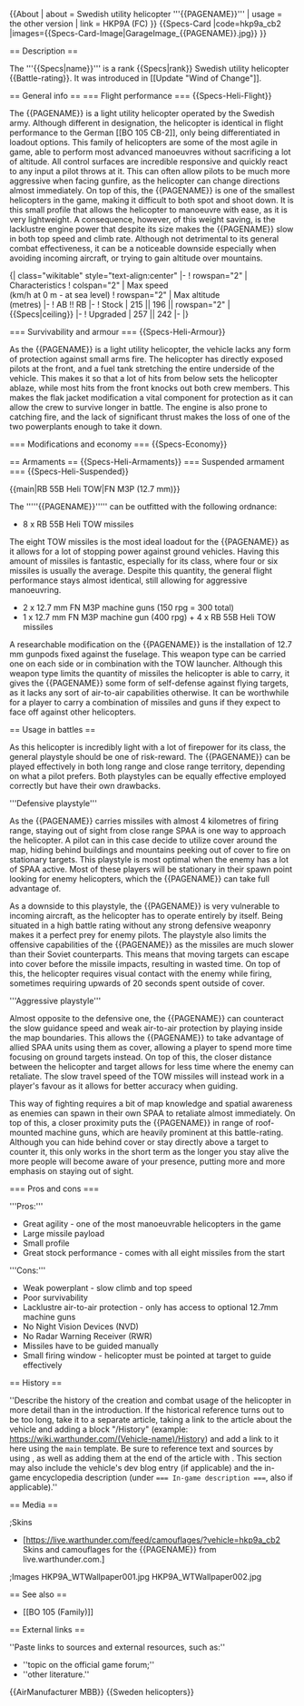 {{About
| about = Swedish utility helicopter '''{{PAGENAME}}'''
| usage = the other version
| link = HKP9A (FC)
}}
{{Specs-Card
|code=hkp9a_cb2
|images={{Specs-Card-Image|GarageImage_{{PAGENAME}}.jpg}}
}}

== Description ==

<!-- ''In the description, the first part should be about the history of and the creation and combat usage of the helicopter, as well as its key features. In the second part, tell the reader about the helicopter in the game. Insert a screenshot of the vehicle, so that if the novice player does not remember the vehicle by name, he will immediately understand what kind of vehicle the article is talking about.'' -->

The '''{{Specs|name}}''' is a rank {{Specs|rank}} Swedish utility helicopter {{Battle-rating}}. It was introduced in [[Update "Wind of Change"]].

== General info ==
=== Flight performance ===
{{Specs-Heli-Flight}}

<!-- ''Describe how the helicopter behaves in the air. Speed, manoeuvrability, acceleration and allowable loads - these are the most important characteristics of the vehicle.'' -->

The {{PAGENAME}} is a light utility helicopter operated by the Swedish army. Although different in designation, the helicopter is identical in flight performance to the German [[BO 105 CB-2]], only being differentiated in loadout options. This family of helicopters are some of the most agile in game, able to perform most advanced manoeuvres without sacrificing a lot of altitude. All control surfaces are incredible responsive and quickly react to any input a pilot throws at it. This can often allow pilots to be much more aggressive when facing gunfire, as the helicopter can change directions almost immediately. On top of this, the {{PAGENAME}} is one of the smallest helicopters in the game, making it difficult to both spot and shoot down. It is this small profile that allows the helicopter to manoeuvre with ease, as it is very lightweight. A consequence, however, of this weight saving, is the lacklustre engine power that despite its size makes the {{PAGENAME}} slow in both top speed and climb rate. Although not detrimental to its general combat effectiveness, it can be a noticeable downside especially when avoiding incoming aircraft, or trying to gain altitude over mountains.

{| class="wikitable" style="text-align:center"
|-
! rowspan="2" | Characteristics
! colspan="2" | Max speed<br>(km/h at 0 m - at sea level)
! rowspan="2" | Max altitude<br>(metres)
|-
! AB !! RB
|-
! Stock
| 215 || 196 || rowspan="2" | {{Specs|ceiling}}
|-
! Upgraded
| 257 || 242
|-
|}

=== Survivability and armour ===
{{Specs-Heli-Armour}}

<!-- ''Examine the survivability of the helicopter. Note how vulnerable the structure is and how secure the pilot is, whether the fuel tanks are armoured, etc. Describe the armour, if there is any, and also mention the vulnerability of other critical systems.'' -->

As the {{PAGENAME}} is a light utility helicopter, the vehicle lacks any form of protection against small arms fire. The helicopter has directly exposed pilots at the front, and a fuel tank stretching the entire underside of the vehicle. This makes it so that a lot of hits from below sets the helicopter ablaze, while most hits from the front knocks out both crew members. This makes the flak jacket modification a vital component for protection as it can allow the crew to survive longer in battle. The engine is also prone to catching fire, and the lack of significant thrust makes the loss of one of the two powerplants enough to take it down.

=== Modifications and economy ===
{{Specs-Economy}}

== Armaments ==
{{Specs-Heli-Armaments}}
=== Suspended armament ===
{{Specs-Heli-Suspended}}

<!-- ''Describe the helicopter's suspended armament: additional cannons under the winglets, any bombs, and rockets. Since any helicopter is essentially only a platform for suspended weaponry, this section is significant and deserves your special attention. If there is no suspended weaponry remove this subsection.'' -->

{{main|RB 55B Heli TOW|FN M3P (12.7 mm)}}

The '''''{{PAGENAME}}''''' can be outfitted with the following ordnance:

- 8 x RB 55B Heli TOW missiles

The eight TOW missiles is the most ideal loadout for the {{PAGENAME}} as it allows for a lot of stopping power against ground vehicles. Having this amount of missiles is fantastic, especially for its class, where four or six missiles is usually the average. Despite this quantity, the general flight performance stays almost identical, still allowing for aggressive manoeuvring.

- 2 x 12.7 mm FN M3P machine guns (150 rpg = 300 total)
- 1 x 12.7 mm FN M3P machine gun (400 rpg) + 4 x RB 55B Heli TOW missiles

A researchable modification on the {{PAGENAME}} is the installation of 12.7 mm gunpods fixed against the fuselage. This weapon type can be carried one on each side or in combination with the TOW launcher. Although this weapon type limits the quantity of missiles the helicopter is able to carry, it gives the {{PAGENAME}} some form of self-defense against flying targets, as it lacks any sort of air-to-air capabilities otherwise. It can be worthwhile for a player to carry a combination of missiles and guns if they expect to face off against other helicopters.

== Usage in battles ==

<!-- ''Describe the tactics of playing in a helicopter, the features of using the helicopter in a team and advice on tactics. Refrain from creating a "guide" - do not impose a single point of view, but instead, give the reader food for thought. Examine the most dangerous enemies and give recommendations on fighting them. If necessary, note the specifics of the game in different modes (AB, RB, SB).'' -->

As this helicopter is incredibly light with a lot of firepower for its class, the general playstyle should be one of risk-reward. The {{PAGENAME}} can be played effectively in both long range and close range territory, depending on what a pilot prefers. Both playstyles can be equally effective employed correctly but have their own drawbacks.

'''Defensive playstyle'''

As the {{PAGENAME}} carries missiles with almost 4 kilometres of firing range, staying out of sight from close range SPAA is one way to approach the helicopter. A pilot can in this case decide to utilize cover around the map, hiding behind buildings and mountains peeking out of cover to fire on stationary targets. This playstyle is most optimal when the enemy has a lot of SPAA active. Most of these players will be stationary in their spawn point looking for enemy helicopters, which the {{PAGENAME}} can take full advantage of.

As a downside to this playstyle, the {{PAGENAME}} is very vulnerable to incoming aircraft, as the helicopter has to operate entirely by itself. Being situated in a high battle rating without any strong defensive weaponry makes it a perfect prey for enemy pilots. The playstyle also limits the offensive capabilities of the {{PAGENAME}} as the missiles are much slower than their Soviet counterparts. This means that moving targets can escape into cover before the missile impacts, resulting in wasted time. On top of this, the helicopter requires visual contact with the enemy while firing, sometimes requiring upwards of 20 seconds spent outside of cover.

'''Aggressive playstyle'''

Almost opposite to the defensive one, the {{PAGENAME}} can counteract the slow guidance speed and weak air-to-air protection by playing inside the map boundaries. This allows the {{PAGENAME}} to take advantage of allied SPAA units using them as cover, allowing a player to spend more time focusing on ground targets instead. On top of this, the closer distance between the helicopter and target allows for less time where the enemy can retaliate. The slow travel speed of the TOW missiles will instead work in a player's favour as it allows for better accuracy when guiding.

This way of fighting requires a bit of map knowledge and spatial awareness as enemies can spawn in their own SPAA to retaliate almost immediately. On top of this, a closer proximity puts the {{PAGENAME}} in range of roof-mounted machine guns, which are heavily prominent at this battle-rating. Although you can hide behind cover or stay directly above a target to counter it, this only works in the short term as the longer you stay alive the more people will become aware of your presence, putting more and more emphasis on staying out of sight.

=== Pros and cons ===

<!-- ''Summarise and briefly evaluate the vehicle in terms of its characteristics and combat effectiveness. Mark its pros and cons in the bulleted list. Try not to use more than 6 points for each of the characteristics. Avoid using categorical definitions such as "bad", "good" and the like - use substitutions with softer forms such as "inadequate" and "effective".'' -->

'''Pros:'''

- Great agility - one of the most manoeuvrable helicopters in the game
- Large missile payload
- Small profile
- Great stock performance - comes with all eight missiles from the start

'''Cons:'''

- Weak powerplant - slow climb and top speed
- Poor survivability
- Lacklustre air-to-air protection - only has access to optional 12.7mm machine guns
- No Night Vision Devices (NVD)
- No Radar Warning Receiver (RWR)
- Missiles have to be guided manually
- Small firing window - helicopter must be pointed at target to guide effectively

== History ==

<!-- ''Describe the history of the creation and combat usage of the helicopter in more detail than in the introduction. If the historical reference turns out to be too long, take it to a separate article, taking a link to the article about the vehicle and adding a block "/History" (example: <nowiki>https://wiki.warthunder.com/(Vehicle-name)/History</nowiki>) and add a link to it here using the <code>main</code> template. Be sure to reference text and sources by using <code><nowiki><ref></ref></nowiki></code>, as well as adding them at the end of the article with <code><nowiki><references /></nowiki></code>. This section may also include the vehicle's dev blog entry (if applicable) and the in-game encyclopedia description (under <code><nowiki>=== In-game description ===</nowiki></code>, also if applicable).'' -->

''Describe the history of the creation and combat usage of the helicopter in more detail than in the introduction. If the historical reference turns out to be too long, take it to a separate article, taking a link to the article about the vehicle and adding a block "/History" (example: <nowiki>https://wiki.warthunder.com/(Vehicle-name)/History</nowiki>) and add a link to it here using the <code>main</code> template. Be sure to reference text and sources by using <code><nowiki><ref></ref></nowiki></code>, as well as adding them at the end of the article with <code><nowiki><references /></nowiki></code>. This section may also include the vehicle's dev blog entry (if applicable) and the in-game encyclopedia description (under <code><nowiki>=== In-game description ===</nowiki></code>, also if applicable).''

== Media ==

<!-- ''Excellent additions to the article would be video guides, screenshots from the game, and photos.'' -->

;Skins

- [https://live.warthunder.com/feed/camouflages/?vehicle=hkp9a_cb2 Skins and camouflages for the {{PAGENAME}} from live.warthunder.com.]

;Images
<gallery mode="packed-hover" heights="200">
HKP9A_WTWallpaper001.jpg
HKP9A_WTWallpaper002.jpg
</gallery>

== See also ==

<!-- ''Links to the articles on the War Thunder Wiki that you think will be useful for the reader, for example:''
* ''reference to the series of the helicopter;''
* ''links to approximate analogues of other nations and research trees.'' -->

- [[BO 105 (Family)]]

== External links ==

<!-- ''Paste links to sources and external resources, such as:''
* ''topic on the official game forum;''
* ''other literature.'' -->

''Paste links to sources and external resources, such as:''

- ''topic on the official game forum;''
- ''other literature.''

{{AirManufacturer MBB}}
{{Sweden helicopters}}
